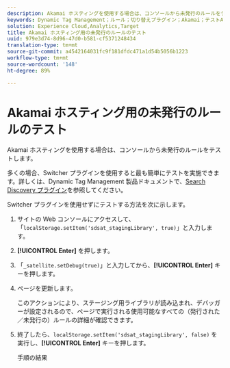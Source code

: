 ```yaml
---
description: Akamai ホスティングを使用する場合は、コンソールから未発行のルールをテストします。
keywords: Dynamic Tag Management；ルール；切り替えプラグイン；Akamai；テストAkamai；未発行ルール；未発行ルールのテスト；デバッグルール
solution: Experience Cloud,Analytics,Target
title: Akamai ホスティング用の未発行のルールのテスト
uuid: 979e3d74-8d96-47d0-b581-cf5371248434
translation-type: tm+mt
source-git-commit: a4542164031fc9f181dfdc471a1d54b5056b1223
workflow-type: tm+mt
source-wordcount: '148'
ht-degree: 89%

---
```



# Akamai ホスティング用の未発行のルールのテスト

Akamai ホスティングを使用する場合は、コンソールから未発行のルールをテストします。

多くの場合、Switcher プラグインを使用すると最も簡単にテストを実施できます。詳しくは、Dynamic Tag Management 製品ドキュメントで、[Search Discovery プラグイン](https://docs.adobe.com/content/help/ja-JP/dtm/using/resources/plugins/search-discovery-plugins.html)を参照してください。

Switcher プラグインを使用せずにテストする方法を次に示します。

1. サイトの Web コンソールにアクセスして、「`localStorage.setItem('sdsat_stagingLibrary', true)`」と入力します。
1. **[!UICONTROL Enter]** を押します。
1. 「`_satellite.setDebug(true)`」と入力してから、**[!UICONTROL Enter]** キーを押します。
1. ページを更新します。

   このアクションにより、ステージング用ライブラリが読み込まれ、デバッガーが設定されるので、ページで実行される使用可能なすべての（発行された／未発行の）ルールの詳細が確認できます。
1. 終了したら、`localStorage.setItem('sdsat_stagingLibrary', false)` を実行し、**[!UICONTROL Enter]** キーを押します。

   手順の結果
